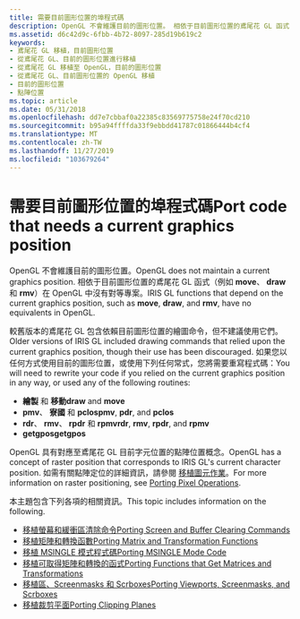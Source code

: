 ```yaml
---
title: 需要目前圖形位置的埠程式碼
description: OpenGL 不會維護目前的圖形位置。 相依于目前圖形位置的鳶尾花 GL 函式（例如 move、draw 和 rmv）在 OpenGL 中沒有對等專案。
ms.assetid: d6c42d9c-6fbb-4b72-8097-285d19b619c2
keywords:
- 鳶尾花 GL 移植，目前圖形位置
- 從鳶尾花 GL、目前的圖形位置進行移植
- 從鳶尾花 GL 移植至 OpenGL，目前的圖形位置
- 從鳶尾花 GL、目前圖形位置的 OpenGL 移植
- 目前的圖形位置
- 點陣位置
ms.topic: article
ms.date: 05/31/2018
ms.openlocfilehash: dd7e7cbbaf0a22385c83569775758e24f70cd210
ms.sourcegitcommit: b95a94ffffda33f9ebbdd41787c01866444b4cf4
ms.translationtype: MT
ms.contentlocale: zh-TW
ms.lasthandoff: 11/27/2019
ms.locfileid: "103679264"
---
```

# <a name="port-code-that-needs-a-current-graphics-position"></a><span data-ttu-id="eb08a-110">需要目前圖形位置的埠程式碼</span><span class="sxs-lookup"><span data-stu-id="eb08a-110">Port code that needs a current graphics position</span></span>

<span data-ttu-id="eb08a-111">OpenGL 不會維護目前的圖形位置。</span><span class="sxs-lookup"><span data-stu-id="eb08a-111">OpenGL does not maintain a current graphics position.</span></span> <span data-ttu-id="eb08a-112">相依于目前圖形位置的鳶尾花 GL 函式（例如 **move**、 **draw** 和 **rmv**）在 OpenGL 中沒有對等專案。</span><span class="sxs-lookup"><span data-stu-id="eb08a-112">IRIS GL functions that depend on the current graphics position, such as **move**, **draw**, and **rmv**, have no equivalents in OpenGL.</span></span>

<span data-ttu-id="eb08a-113">較舊版本的鳶尾花 GL 包含依賴目前圖形位置的繪圖命令，但不建議使用它們。</span><span class="sxs-lookup"><span data-stu-id="eb08a-113">Older versions of IRIS GL included drawing commands that relied upon the current graphics position, though their use has been discouraged.</span></span> <span data-ttu-id="eb08a-114">如果您以任何方式使用目前的圖形位置，或使用下列任何常式，您將需要重寫程式碼：</span><span class="sxs-lookup"><span data-stu-id="eb08a-114">You will need to rewrite your code if you relied on the current graphics position in any way, or used any of the following routines:</span></span>

-   <span data-ttu-id="eb08a-115">**繪製** 和 **移動**</span><span class="sxs-lookup"><span data-stu-id="eb08a-115">**draw** and **move**</span></span>
-   <span data-ttu-id="eb08a-116">**pmv**、 **寮國** 和 **pclos**</span><span class="sxs-lookup"><span data-stu-id="eb08a-116">**pmv**, **pdr**, and **pclos**</span></span>
-   <span data-ttu-id="eb08a-117">**rdr**、 **rmv**、 **rpdr** 和 **rpmv**</span><span class="sxs-lookup"><span data-stu-id="eb08a-117">**rdr**, **rmv**, **rpdr**, and **rpmv**</span></span>
-   <span data-ttu-id="eb08a-118">**getgpos**</span><span class="sxs-lookup"><span data-stu-id="eb08a-118">**getgpos**</span></span>

<span data-ttu-id="eb08a-119">OpenGL 具有對應至鳶尾花 GL 目前字元位置的點陣位置概念。</span><span class="sxs-lookup"><span data-stu-id="eb08a-119">OpenGL has a concept of raster position that corresponds to IRIS GL's current character position.</span></span> <span data-ttu-id="eb08a-120">如需有關點陣定位的詳細資訊，請參閱 [移植圖元作業](porting-pixel-operations.md)。</span><span class="sxs-lookup"><span data-stu-id="eb08a-120">For more information on raster positioning, see [Porting Pixel Operations](porting-pixel-operations.md).</span></span>

<span data-ttu-id="eb08a-121">本主題包含下列各項的相關資訊。</span><span class="sxs-lookup"><span data-stu-id="eb08a-121">This topic includes information on the following.</span></span>

-   [<span data-ttu-id="eb08a-122">移植螢幕和緩衝區清除命令</span><span class="sxs-lookup"><span data-stu-id="eb08a-122">Porting Screen and Buffer Clearing Commands</span></span>](porting-screen-and-buffer-clearing-commands.md)
-   [<span data-ttu-id="eb08a-123">移植矩陣和轉換函數</span><span class="sxs-lookup"><span data-stu-id="eb08a-123">Porting Matrix and Transformation Functions</span></span>](porting-matrix-and-transformation-functions.md)
-   [<span data-ttu-id="eb08a-124">移植 MSINGLE 模式程式碼</span><span class="sxs-lookup"><span data-stu-id="eb08a-124">Porting MSINGLE Mode Code</span></span>](porting-msingle-mode-code.md)
-   [<span data-ttu-id="eb08a-125">移植可取得矩陣和轉換的函式</span><span class="sxs-lookup"><span data-stu-id="eb08a-125">Porting Functions that Get Matrices and Transformations</span></span>](porting-functions-that-get-matrices-and-transformations.md)
-   [<span data-ttu-id="eb08a-126">移植區、Screenmasks 和 Scrboxes</span><span class="sxs-lookup"><span data-stu-id="eb08a-126">Porting Viewports, Screenmasks, and Scrboxes</span></span>](porting-viewports--screenmasks--and-scrboxes.md)
-   [<span data-ttu-id="eb08a-127">移植裁剪平面</span><span class="sxs-lookup"><span data-stu-id="eb08a-127">Porting Clipping Planes</span></span>](porting-clipping-planes.md)

 

 




